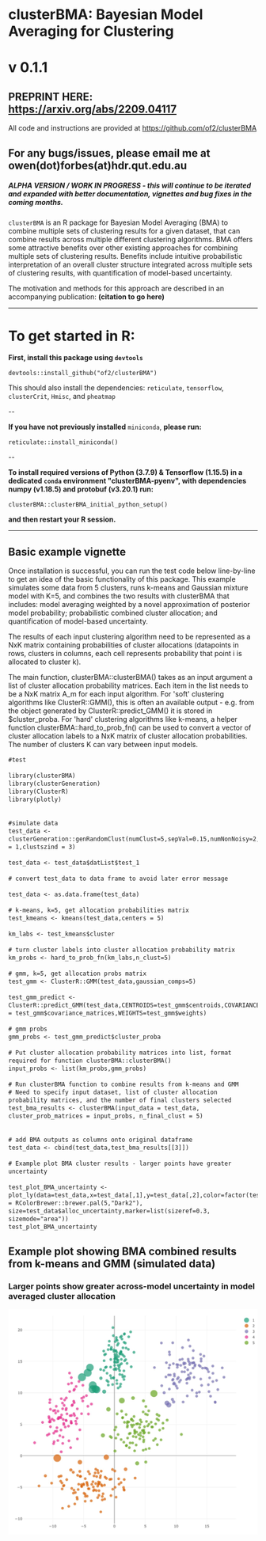 # clusterBMA: Bayesian Model Averaging for Clustering

# v 0.1.1

## PREPRINT HERE: https://arxiv.org/abs/2209.04117

All code and instructions are provided at https://github.com/of2/clusterBMA

## For any bugs/issues, please email me at owen(dot)forbes(at)hdr.qut.edu.au

##### ALPHA VERSION / WORK IN PROGRESS - this will continue to be iterated and expanded with better documentation, vignettes and bug fixes in the coming months.

`clusterBMA` is an R package for Bayesian Model Averaging (BMA) to combine multiple sets of clustering results for a given dataset, that can combine results across multiple different clustering algorithms. BMA offers some attractive benefits over other existing approaches for combining multiple sets of clustering results. Benefits include intuitive probabilistic interpretation of an overall cluster structure integrated across multiple sets of clustering results, with quantification of model-based uncertainty.

The motivation and methods for this approach are described in an accompanying publication: **(citation to go here)**

-----------------------------------------------------------------------------------------

# To get started in R:


**First, install this package using `devtools`**
```
devtools::install_github("of2/clusterBMA")
```

This should also install the dependencies:
    `reticulate`,
    `tensorflow`,
    `clusterCrit`,
    `Hmisc`, and 
    `pheatmap`

--

**If you have not previously installed** `miniconda`, **please run:**

```
reticulate::install_miniconda()
```

--

**To install required versions of Python (3.7.9) & Tensorflow (1.15.5) in a dedicated `conda` environment "clusterBMA-pyenv", with dependencies numpy (v1.18.5) and protobuf (v3.20.1) run:**

```
clusterBMA::clusterBMA_initial_python_setup()
```

**and then restart your R session.**


-----------------------------------------------------------------------------------------

## Basic example vignette

Once installation is successful, you can run the test code below line-by-line to get an idea of the basic functionality of this package. This example simulates some data from 5 clusters, runs k-means and Gaussian mixture model with K=5, and combines the two results with clusterBMA that includes: model averaging weighted by a novel approximation of posterior model probability; probabilistic combined cluster allocation; and quantification of model-based uncertainty.

The results of each input clustering algorithm need to be represented as a NxK matrix containing probabilities of cluster allocations (datapoints in rows, clusters in columns, each cell represents probability that point i is allocated to cluster k).

The main function, clusterBMA::clusterBMA() takes as an input argument a list of cluster allocation probability matrices. Each item in the list needs to be a NxK matrix A_m for each input algorithm. For 'soft' clustering algorithms like ClusterR::GMM(), this is often an available output - e.g. from the object generated by ClusterR::predict_GMM() it is stored in $cluster_proba. For 'hard' clustering algorithms like k-means, a helper function clusterBMA::hard_to_prob_fn() can be used to convert a vector of cluster allocation labels to a NxK matrix of cluster allocation probabilities. The number of clusters K can vary between input models.

```
#test

library(clusterBMA)
library(clusterGeneration)
library(ClusterR)
library(plotly)


#simulate data
test_data <- clusterGeneration::genRandomClust(numClust=5,sepVal=0.15,numNonNoisy=2,numNoisy=0,clustSizes=c(rep(100,5)),numReplicate = 1,clustszind = 3)

test_data <- test_data$datList$test_1

# convert test_data to data frame to avoid later error message

test_data <- as.data.frame(test_data)

# k-means, k=5, get allocation probabilities matrix
test_kmeans <- kmeans(test_data,centers = 5)

km_labs <- test_kmeans$cluster

# turn cluster labels into cluster allocation probability matrix
km_probs <- hard_to_prob_fn(km_labs,n_clust=5)

# gmm, k=5, get allocation probs matrix
test_gmm <- ClusterR::GMM(test_data,gaussian_comps=5)

test_gmm_predict <- ClusterR::predict_GMM(test_data,CENTROIDS=test_gmm$centroids,COVARIANCE = test_gmm$covariance_matrices,WEIGHTS=test_gmm$weights)

# gmm probs
gmm_probs <- test_gmm_predict$cluster_proba

# Put cluster allocation probability matrices into list, format required for function clusterBMA::clusterBMA()
input_probs <- list(km_probs,gmm_probs)

# Run clusterBMA function to combine results from k-means and GMM
# Need to specify input dataset, list of cluster allocation probability matrices, and the number of final clusters selected
test_bma_results <- clusterBMA(input_data = test_data, cluster_prob_matrices = input_probs, n_final_clust = 5)


# add BMA outputs as columns onto original dataframe
test_data <- cbind(test_data,test_bma_results[[3]])

# Example plot BMA cluster results - larger points have greater uncertainty

test_plot_BMA_uncertainty <- plot_ly(data=test_data,x=test_data[,1],y=test_data[,2],color=factor(test_data$alloc_vector),colors = RColorBrewer::brewer.pal(5,"Dark2"), size=test_data$alloc_uncertainty,marker=list(sizeref=0.3, sizemode="area"))
test_plot_BMA_uncertainty
```
## Example plot showing BMA combined results from k-means and GMM (simulated data)
### Larger points show greater across-model uncertainty in model averaged cluster allocation

![Example BMA plot - k-means and GMM combined (simulated data)](https://github.com/of2/clusterBMA/blob/main/example_BMA_plot.png?raw=true)
